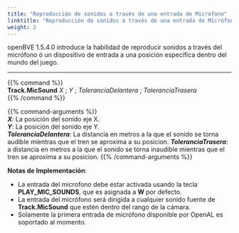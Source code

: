 ```yaml
---
title: "Reproducción de sonidos a través de una entrada de Micrófono"
linktitle: "Reproducción de sonidos a través de una entrada de Micrófono"
weight: 2
---
```


openBVE 1.5.4.0 introduce la habilidad de reproducir sonidos a través del micrófono ó un dispositivo de entrada a una posición específica dentro del mundo del juego.

---

{{% command %}}  
**Track.MicSound** *X* ; *Y* ; *ToleranciaDelantera* ; *ToleranciaTrasera*  
{{% /command %}}

{{% command-arguments %}}  
***X***: La posición del sonido eje X.  
***Y***: La posición del sonido eje Y.  
***ToleranciaDelantera***: La distancia en metros a la que el sonido se torna audible mientras que el tren se aproxima a su posicion. 
***ToleranciaTrasera***: a distancia en metros a la que el sonido se torna inaudible mientras que el tren se aproxima a su posicion. 
{{% /command-arguments %}}

__**Notas de Implementación**__:

* La entrada del microfono debe estar activada usando la tecla **PLAY_MIC_SOUNDS**, que es asignada a **W** por defecto.
* La entrada del micrófono será dirigida a cualquier sonido fuente de **Track.MicSound**  que estén dentro del rango de la cámara.
* Solamente la primera entrada de micrófono disponible por OpenAL es soportado al momento.